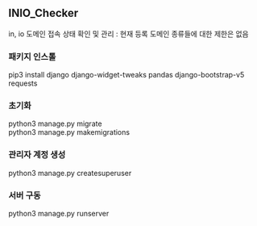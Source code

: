 ## INIO_Checker
  
in, io 도메인 접속 상태 확인 및 관리 : 현재 등록 도메인 종류들에 대한 제한은 없음  
  
### 패키지 인스톨  
pip3 install django django-widget-tweaks pandas django-bootstrap-v5 requests  
  
### 초기화  
python3 manage.py migrate  
python3 manage.py makemigrations  
  
### 관리자 계정 생성  
python3 manage.py createsuperuser  
  
### 서버 구동  
python3 manage.py runserver
